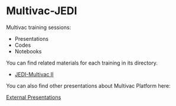 # Multivac-JEDI
Multivac training sessions:

* Presentations
* Codes
* Notebooks

You can find related materials for each training in its directory. 

* [JEDI-Multivac II](https://github.com/multivacplatform/jedi-multivac/tree/master/Jedi-Multivac-201)

You can also find other presentations about Multivac Platform here:

[External Presentations](https://github.com/multivacplatform/multivac-jedi/tree/master/External-Presentations)
